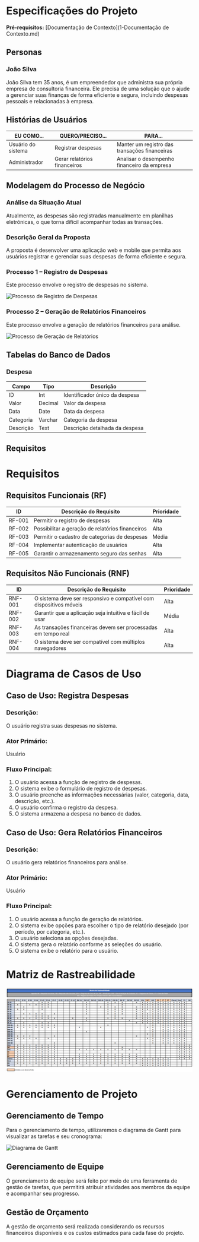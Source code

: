 # Especificações do Projeto

**Pré-requisitos:** [Documentação de Contexto](1-Documentação de Contexto.md)

## Personas

### João Silva

João Silva tem 35 anos, é um empreendedor que administra sua própria empresa de consultoria financeira. Ele precisa de uma solução que o ajude a gerenciar suas finanças de forma eficiente e segura, incluindo despesas pessoais e relacionadas à empresa.


## Histórias de Usuários

| EU COMO... | QUERO/PRECISO... | PARA... |
|------------|-------------------|---------|
| Usuário do sistema | Registrar despesas | Manter um registro das transações financeiras |
| Administrador | Gerar relatórios financeiros | Analisar o desempenho financeiro da empresa |

## Modelagem do Processo de Negócio

### Análise da Situação Atual

Atualmente, as despesas são registradas manualmente em planilhas eletrônicas, o que torna difícil acompanhar todas as transações.

### Descrição Geral da Proposta

A proposta é desenvolver uma aplicação web e mobile que permita aos usuários registrar e gerenciar suas despesas de forma eficiente e segura.

### Processo 1 – Registro de Despesas

Este processo envolve o registro de despesas no sistema.

![Processo de Registro de Despesas](img/registro_despesas.png)

### Processo 2 – Geração de Relatórios Financeiros

Este processo envolve a geração de relatórios financeiros para análise.

![Processo de Geração de Relatórios](img/geracao_relatorios.png)

## Tabelas do Banco de Dados

### Despesa

| Campo | Tipo | Descrição |
|-------|------|-----------|
| ID    | Int  | Identificador único da despesa |
| Valor | Decimal | Valor da despesa |
| Data  | Date | Data da despesa |
| Categoria | Varchar | Categoria da despesa |
| Descrição | Text | Descrição detalhada da despesa |

## Requisitos
# Requisitos

## Requisitos Funcionais (RF)

| ID    | Descrição do Requisito                      | Prioridade |
|-------|---------------------------------------------|------------|
| RF-001| Permitir o registro de despesas             | Alta       |
| RF-002| Possibilitar a geração de relatórios financeiros | Alta |
| RF-003| Permitir o cadastro de categorias de despesas | Média   |
| RF-004| Implementar autenticação de usuários        | Alta       |
| RF-005| Garantir o armazenamento seguro das senhas  | Alta       |

## Requisitos Não Funcionais (RNF)

| ID    | Descrição do Requisito                                       | Prioridade |
|-------|--------------------------------------------------------------|------------|
| RNF-001| O sistema deve ser responsivo e compatível com dispositivos móveis | Alta |
| RNF-002| Garantir que a aplicação seja intuitiva e fácil de usar     | Média      |
| RNF-003| As transações financeiras devem ser processadas em tempo real | Alta    |
| RNF-004| O sistema deve ser compatível com múltiplos navegadores     | Alta      |

# Diagrama de Casos de Uso

## Caso de Uso: Registra Despesas

### Descrição:
O usuário registra suas despesas no sistema.

### Ator Primário:
Usuário

### Fluxo Principal:
1. O usuário acessa a função de registro de despesas.
2. O sistema exibe o formulário de registro de despesas.
3. O usuário preenche as informações necessárias (valor, categoria, data, descrição, etc.).
4. O usuário confirma o registro da despesa.
5. O sistema armazena a despesa no banco de dados.

## Caso de Uso: Gera Relatórios Financeiros

### Descrição:
O usuário gera relatórios financeiros para análise.

### Ator Primário:
Usuário

### Fluxo Principal:
1. O usuário acessa a função de geração de relatórios.
2. O sistema exibe opções para escolher o tipo de relatório desejado (por período, por categoria, etc.).
3. O usuário seleciona as opções desejadas.
4. O sistema gera o relatório conforme as seleções do usuário.
5. O sistema exibe o relatório para o usuário.

# Matriz de Rastreabilidade

![Matriz de rastreabilidade](img/Matriz_Rastreabilidade.PNG)

# Gerenciamento de Projeto

## Gerenciamento de Tempo

Para o gerenciamento de tempo, utilizaremos o diagrama de Gantt para visualizar as tarefas e seu cronograma:

![Diagrama de Gantt](img/diagrama_gantt.png)

## Gerenciamento de Equipe

O gerenciamento de equipe será feito por meio de uma ferramenta de gestão de tarefas, que permitirá atribuir atividades aos membros da equipe e acompanhar seu progresso.

## Gestão de Orçamento

A gestão de orçamento será realizada considerando os recursos financeiros disponíveis e os custos estimados para cada fase do projeto.
